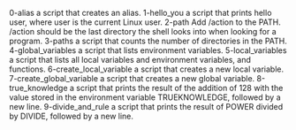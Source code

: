 0-alias a script that creates an alias.
1-hello_you a script that prints hello user, where user is the current Linux user.
2-path Add /action to the PATH. /action should be the last directory the shell looks into when looking for a program.
3-paths  a script that counts the number of directories in the PATH.
4-global_variables  a script that lists environment variables.
5-local_variables a script that lists all local variables and environment variables, and functions.
6-create_local_variable a script that creates a new local variable.
7-create_global_variable a script that creates a new global variable.
8-true_knowledge a script that prints the result of the addition of 128 with the value stored in the environment variable TRUEKNOWLEDGE, followed by a new line.
9-divide_and_rule a script that prints the result of POWER divided by DIVIDE, followed by a new line.
